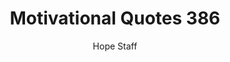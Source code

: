 ---
image: /assets/img/mq/mq_386_roosevelt.png
title: Motivational Quotes 386
categories:
  - Motivational Quotes
author: Hope Staff
notes: Motivational Quotes 386
embed: >-
  EMBED_GOES_HERE
transcript: >-
  SOME LINES OF TEXT START HERE
---